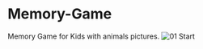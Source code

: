 # Memory-Game
Memory Game for Kids with animals pictures.
![01 Start](https://user-images.githubusercontent.com/76665270/111888919-f9712e80-89f1-11eb-8fe6-aa5a019d910a.png)
